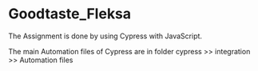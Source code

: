 # Goodtaste_Fleksa

The Assignment is done by using Cypress with JavaScript.

The main Automation files of Cypress are in
 folder cypress >> integration >> Automation files
